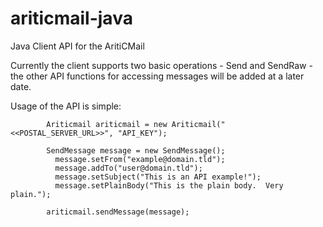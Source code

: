 # ariticmail-java
Java Client API for the AritiCMail

Currently the client supports two basic operations - Send and SendRaw - the other API functions for accessing messages will be added at a later date.

Usage of the API is simple:

            Ariticmail ariticmail = new Ariticmail("<<POSTAL_SERVER_URL>>", "API_KEY");
 
            SendMessage message = new SendMessage();
              message.setFrom("example@domain.tld");
              message.addTo("user@domain.tld");
              message.setSubject("This is an API example!");
              message.setPlainBody("This is the plain body.  Very plain.");
        
            ariticmail.sendMessage(message);
        
